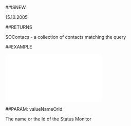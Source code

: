 
##ISNEW

15.10.2005


##RETURNS

SOContacs - a collection of contacts matching the query


##EXAMPLE



![](..\..\Examples\vbs\SOFind.ContactsWithActiveStatusMonitor.vbs.txt)


##PARAM: valueNameOrId

The name or the Id of the Status Monitor

